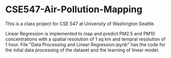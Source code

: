 # CSE547-Air-Pollution-Mapping
This is a class project for CSE 547 at University of Washington Seattle.

Linear Regression is implemented to map and predict PM2.5 and PM10 concentrations with a spatial resolution of 1 sq km and tempral resolution of 1 hour. File "Data Processing and Linear Regression.ipynb" has the code for the inital data processing of the dataset and the learning of linear model. 
